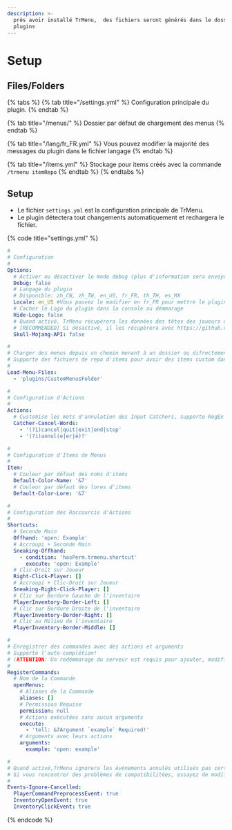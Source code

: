 ```yaml
---
description: >-
  près avoir installé TrMenu,  des fichiers seront générés dans le dossier
  plugins
---
```


# Setup

## Files/Folders

{% tabs %}
{% tab title="/settings.yml" %}
Configuration principale du plugin.
{% endtab %}

{% tab title="/menus/" %}
Dossier par défaut de chargement des menus
{% endtab %}

{% tab title="/lang/fr\_FR.yml" %}
Vous pouvez modifier la majorité des messages du plugin dans le fichier langage
{% endtab %}

{% tab title="/items.yml" %}
Stockage pour items créés avec la commande `/trmenu itemRepo`
{% endtab %}
{% endtabs %}

## Setup

* Le fichier `settings.yml` est la configuration principale de TrMenu.
* Le plugin détectera tout changements automatiquement et rechargera le fichier.

{% code title="settings.yml" %}
```yaml
#
# Configuration
#
Options:
  # Activer ou désactiver le mode debug (plus d'information sera envoyé dans la console)
  Debug: false
  # Langage du plugin
  # Disponible: zh_CN, zh_TW, en_US, fr_FR, th_TH, es_MX
  Locale: en_US #Vous pouvez le modifier en fr_FR pour mettre le plugin en français
  # Cacher le Logo du plugin dans la console au démmarage
  Hide-Logo: false
  # Quand activé, TrMenu récupèrera les données des têtes des joueurs depuis l'API de Mojang
  # [RECOMMENDED] Si désactivé, il les récupèrera avec https://github.com/Electroid/mojang-api
  Skull-Mojang-API: false

#
# Charger des menus depuis un chemin menant à un dossier ou difrectement un fichier
# Supporte des fichiers de repo d'items pour avoir des items custom dans vos menus 
#
Load-Menu-Files:
  - 'plugins/CustomMenusFolder'

#
# Configuration d'Actions
#
Actions:
  # Customise les mots d'annulation des Input Catchers, supporte RegEx
  Catcher-Cancel-Words:
    - '(?i)cancel|quit|exit|end|stop'
    - '(?i)annul(e|er|é)?'

#
# Configuration d'Items de Menus
#
Item:
  # Couleur par défaut des noms d'items 
  Default-Color-Name: '&7'
  # Couleur par défaut des lores d'items
  Default-Color-Lore: '&7'

#
# Configuration des Raccourcis d'Actions
#
Shortcuts:
  # Seconde Main
  Offhand: 'open: Example'
  # Accroupi + Seconde Main
  Sneaking-Offhand:
    - condition: 'hasPerm.trmenu.shortcut'
      execute: 'open: Example'
  # Clic-Droit sur Joueur
  Right-Click-Player: []
  # Accroupi + Clic-Droit sur Joueur
  Sneaking-Right-Click-Player: []
  # Clic sur Bordure Gauche de l'inventaire
  PlayerInventory-Border-Left: []
  # Clic sur Bordure Droite de l'inventaire
  PlayerInventory-Border-Right: []
  # Clic au Milieu de l'inventaire
  PlayerInventory-Border-Middle: []

#
# Enregistrer des commandes avec des actions et arguments
# Supporte l'auto-complétion!
# (ATTENTION: Un redémmarage du serveur est requis pour ajouter, modifier ou supprimer des commandes)
#
RegisterCommands:
  # Nom de la Commande
  openMenus:
    # Aliases de la Commande
    aliases: []
    # Permission Requise
    permission: null
    # Actions exécutées sans aucun arguments
    execute:
      - 'tell: &7Argument `example` Required!'
    # Arguments avec leurs actions
    arguments:
      example: 'open: example'

#
# Quand activé,TrMenu ignorera les évènements annulés utilisés pas certains plugins
# Si vous rencontrer des problèmes de compatibilitées, essayez de modifier les options.
#
Events-Ignore-Cancelled:
  PlayerCommandPreprocessEvent: true
  InventoryOpenEvent: true
  InventoryClickEvent: true
```
{% endcode %}

